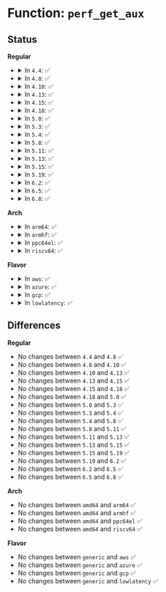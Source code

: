 # Function: <code>perf_get_aux</code>

## Status
<b>Regular</b>
<ul>
<li>
<details>
<summary>In <code>4.4</code>: ✅</summary>

```c
void *perf_get_aux(struct perf_output_handle *handle);
```

**Collision:** Unique Global

**Inline:** No

**Transformation:** False

**Instances:**

```
In kernel/events/ring_buffer.c (ffffffff81185770)
Location: kernel/events/ring_buffer.c:416
Inline: False
Direct callers:
  - arch/x86/events/intel/bts.c:bts_update
  - arch/x86/events/intel/bts.c:__bts_event_start
  - arch/x86/events/intel/bts.c:bts_event_del
  - arch/x86/events/intel/bts.c:intel_bts_interrupt
  - arch/x86/events/intel/pt.c:pt_update_head
  - arch/x86/events/intel/pt.c:pt_event_start
  - arch/x86/events/intel/pt.c:pt_handle_status
  - arch/x86/events/intel/pt.c:pt_event_stop
  - arch/x86/events/intel/pt.c:pt_event_del
  - arch/x86/events/intel/pt.c:intel_pt_interrupt
```
**Symbols:**

```
ffffffff81185770-ffffffff81185790: perf_get_aux (STB_GLOBAL)
```
</details>
</li>
<li>
<details>
<summary>In <code>4.8</code>: ✅</summary>

```c
void *perf_get_aux(struct perf_output_handle *handle);
```

**Collision:** Unique Global

**Inline:** No

**Transformation:** False

**Instances:**

```
In kernel/events/ring_buffer.c (ffffffff81197a10)
Location: kernel/events/ring_buffer.c:490
Inline: False
Direct callers:
  - arch/x86/events/intel/bts.c:intel_bts_interrupt
  - arch/x86/events/intel/bts.c:bts_event_stop
  - arch/x86/events/intel/bts.c:__bts_event_start
  - arch/x86/events/intel/bts.c:bts_update
  - arch/x86/events/intel/pt.c:pt_event_stop
  - arch/x86/events/intel/pt.c:intel_pt_interrupt
  - arch/x86/events/intel/pt.c:pt_handle_status
  - arch/x86/events/intel/pt.c:pt_update_head
```
**Symbols:**

```
ffffffff81197a10-ffffffff81197a30: perf_get_aux (STB_GLOBAL)
```
</details>
</li>
<li>
<details>
<summary>In <code>4.10</code>: ✅</summary>

```c
void *perf_get_aux(struct perf_output_handle *handle);
```

**Collision:** Unique Global

**Inline:** No

**Transformation:** False

**Instances:**

```
In kernel/events/ring_buffer.c (ffffffff811a7400)
Location: kernel/events/ring_buffer.c:490
Inline: False
Direct callers:
  - arch/x86/events/intel/bts.c:intel_bts_interrupt
  - arch/x86/events/intel/bts.c:bts_event_stop
  - arch/x86/events/intel/bts.c:__bts_event_start
  - arch/x86/events/intel/bts.c:bts_update
  - arch/x86/events/intel/pt.c:pt_event_stop
  - arch/x86/events/intel/pt.c:intel_pt_interrupt
  - arch/x86/events/intel/pt.c:pt_handle_status
  - arch/x86/events/intel/pt.c:pt_update_head
```
**Symbols:**

```
ffffffff811a7400-ffffffff811a7420: perf_get_aux (STB_GLOBAL)
```
</details>
</li>
<li>
<details>
<summary>In <code>4.13</code>: ✅</summary>

```c
void *perf_get_aux(struct perf_output_handle *handle);
```

**Collision:** Unique Global

**Inline:** No

**Transformation:** False

**Instances:**

```
In kernel/events/ring_buffer.c (ffffffff811aebc0)
Location: kernel/events/ring_buffer.c:502
Inline: False
Direct callers:
  - arch/x86/events/intel/bts.c:intel_bts_interrupt
  - arch/x86/events/intel/bts.c:bts_event_stop
  - arch/x86/events/intel/bts.c:__bts_event_start
  - arch/x86/events/intel/bts.c:bts_update
  - arch/x86/events/intel/pt.c:pt_event_stop
  - arch/x86/events/intel/pt.c:intel_pt_interrupt
  - arch/x86/events/intel/pt.c:pt_handle_status
  - arch/x86/events/intel/pt.c:pt_update_head
```
**Symbols:**

```
ffffffff811aebc0-ffffffff811aebe0: perf_get_aux (STB_GLOBAL)
```
</details>
</li>
<li>
<details>
<summary>In <code>4.15</code>: ✅</summary>

```c
void *perf_get_aux(struct perf_output_handle *handle);
```

**Collision:** Unique Global

**Inline:** No

**Transformation:** False

**Instances:**

```
In kernel/events/ring_buffer.c (ffffffff811c1c70)
Location: kernel/events/ring_buffer.c:512
Inline: False
Direct callers:
  - arch/x86/events/intel/bts.c:intel_bts_interrupt
  - arch/x86/events/intel/bts.c:bts_event_stop
  - arch/x86/events/intel/bts.c:__bts_event_start
  - arch/x86/events/intel/bts.c:bts_update
  - arch/x86/events/intel/pt.c:pt_event_stop
  - arch/x86/events/intel/pt.c:intel_pt_interrupt
  - arch/x86/events/intel/pt.c:pt_handle_status
  - arch/x86/events/intel/pt.c:pt_update_head
```
**Symbols:**

```
ffffffff811c1c70-ffffffff811c1c90: perf_get_aux (STB_GLOBAL)
```
</details>
</li>
<li>
<details>
<summary>In <code>4.18</code>: ✅</summary>

```c
void *perf_get_aux(struct perf_output_handle *handle);
```

**Collision:** Unique Global

**Inline:** No

**Transformation:** False

**Instances:**

```
In kernel/events/ring_buffer.c (ffffffff811e2060)
Location: kernel/events/ring_buffer.c:513
Inline: False
Direct callers:
  - arch/x86/events/intel/bts.c:intel_bts_interrupt
  - arch/x86/events/intel/bts.c:bts_event_stop
  - arch/x86/events/intel/bts.c:__bts_event_start
  - arch/x86/events/intel/bts.c:bts_update
  - arch/x86/events/intel/pt.c:pt_event_stop
  - arch/x86/events/intel/pt.c:intel_pt_interrupt
  - arch/x86/events/intel/pt.c:pt_handle_status
  - arch/x86/events/intel/pt.c:pt_update_head
```
**Symbols:**

```
ffffffff811e2060-ffffffff811e2080: perf_get_aux (STB_GLOBAL)
```
</details>
</li>
<li>
<details>
<summary>In <code>5.0</code>: ✅</summary>

```c
void *perf_get_aux(struct perf_output_handle *handle);
```

**Collision:** Unique Global

**Inline:** No

**Transformation:** False

**Instances:**

```
In kernel/events/ring_buffer.c (ffffffff811f24d0)
Location: kernel/events/ring_buffer.c:523
Inline: False
Direct callers:
  - arch/x86/events/intel/bts.c:intel_bts_interrupt
  - arch/x86/events/intel/bts.c:bts_event_stop
  - arch/x86/events/intel/bts.c:__bts_event_start
  - arch/x86/events/intel/bts.c:bts_update
  - arch/x86/events/intel/pt.c:pt_event_stop
  - arch/x86/events/intel/pt.c:intel_pt_interrupt
  - arch/x86/events/intel/pt.c:pt_handle_status
  - arch/x86/events/intel/pt.c:pt_update_head
```
**Symbols:**

```
ffffffff811f24d0-ffffffff811f24ee: perf_get_aux (STB_GLOBAL)
```
</details>
</li>
<li>
<details>
<summary>In <code>5.3</code>: ✅</summary>

```c
void *perf_get_aux(struct perf_output_handle *handle);
```

**Collision:** Unique Global

**Inline:** No

**Transformation:** False

**Instances:**

```
In kernel/events/ring_buffer.c (ffffffff8120a190)
Location: kernel/events/ring_buffer.c:555
Inline: False
Direct callers:
  - arch/x86/events/intel/bts.c:intel_bts_interrupt
  - arch/x86/events/intel/bts.c:bts_event_stop
  - arch/x86/events/intel/bts.c:__bts_event_start
  - arch/x86/events/intel/bts.c:bts_update
  - arch/x86/events/intel/pt.c:pt_event_stop
  - arch/x86/events/intel/pt.c:intel_pt_interrupt
  - arch/x86/events/intel/pt.c:pt_handle_status
  - arch/x86/events/intel/pt.c:pt_update_head
```
**Symbols:**

```
ffffffff8120a190-ffffffff8120a1ae: perf_get_aux (STB_GLOBAL)
```
</details>
</li>
<li>
<details>
<summary>In <code>5.4</code>: ✅</summary>

```c
void *perf_get_aux(struct perf_output_handle *handle);
```

**Collision:** Unique Global

**Inline:** No

**Transformation:** False

**Instances:**

```
In kernel/events/ring_buffer.c (ffffffff81217470)
Location: kernel/events/ring_buffer.c:555
Inline: False
Direct callers:
  - arch/x86/events/intel/bts.c:intel_bts_interrupt
  - arch/x86/events/intel/bts.c:bts_event_stop
  - arch/x86/events/intel/bts.c:__bts_event_start
  - arch/x86/events/intel/bts.c:bts_update
  - arch/x86/events/intel/pt.c:pt_event_stop
  - arch/x86/events/intel/pt.c:intel_pt_interrupt
  - arch/x86/events/intel/pt.c:pt_handle_status
  - arch/x86/events/intel/pt.c:pt_update_head
```
**Symbols:**

```
ffffffff81217470-ffffffff8121748e: perf_get_aux (STB_GLOBAL)
```
</details>
</li>
<li>
<details>
<summary>In <code>5.8</code>: ✅</summary>

```c
void *perf_get_aux(struct perf_output_handle *handle);
```

**Collision:** Unique Global

**Inline:** No

**Transformation:** False

**Instances:**

```
In kernel/events/ring_buffer.c (ffffffff81242e40)
Location: kernel/events/ring_buffer.c:555
Inline: False
Direct callers:
  - arch/x86/events/intel/bts.c:intel_bts_interrupt
  - arch/x86/events/intel/bts.c:bts_event_stop
  - arch/x86/events/intel/bts.c:__bts_event_start
  - arch/x86/events/intel/bts.c:bts_update
  - arch/x86/events/intel/pt.c:pt_event_snapshot_aux
  - arch/x86/events/intel/pt.c:pt_event_stop
  - arch/x86/events/intel/pt.c:intel_pt_interrupt
  - arch/x86/events/intel/pt.c:pt_handle_status
  - arch/x86/events/intel/pt.c:pt_update_head
  - arch/x86/events/intel/pt.c:pt_config
```
**Symbols:**

```
ffffffff81242e40-ffffffff81242e5e: perf_get_aux (STB_GLOBAL)
```
</details>
</li>
<li>
<details>
<summary>In <code>5.11</code>: ✅</summary>

```c
void *perf_get_aux(struct perf_output_handle *handle);
```

**Collision:** Unique Global

**Inline:** No

**Transformation:** False

**Instances:**

```
In kernel/events/ring_buffer.c (ffffffff8124d520)
Location: kernel/events/ring_buffer.c:557
Inline: False
Direct callers:
  - arch/x86/events/intel/bts.c:intel_bts_interrupt
  - arch/x86/events/intel/bts.c:bts_event_stop
  - arch/x86/events/intel/bts.c:__bts_event_start
  - arch/x86/events/intel/bts.c:bts_update
  - arch/x86/events/intel/pt.c:pt_event_snapshot_aux
  - arch/x86/events/intel/pt.c:pt_event_stop
  - arch/x86/events/intel/pt.c:intel_pt_interrupt
  - arch/x86/events/intel/pt.c:pt_handle_status
  - arch/x86/events/intel/pt.c:pt_update_head
  - arch/x86/events/intel/pt.c:pt_config
```
**Symbols:**

```
ffffffff8124d520-ffffffff8124d53e: perf_get_aux (STB_GLOBAL)
```
</details>
</li>
<li>
<details>
<summary>In <code>5.13</code>: ✅</summary>

```c
void *perf_get_aux(struct perf_output_handle *handle);
```

**Collision:** Unique Global

**Inline:** No

**Transformation:** False

**Instances:**

```
In kernel/events/ring_buffer.c (ffffffff81251e60)
Location: kernel/events/ring_buffer.c:557
Inline: False
Direct callers:
  - arch/x86/events/intel/bts.c:intel_bts_interrupt
  - arch/x86/events/intel/bts.c:bts_event_stop
  - arch/x86/events/intel/bts.c:__bts_event_start
  - arch/x86/events/intel/bts.c:bts_update
  - arch/x86/events/intel/pt.c:pt_event_snapshot_aux
  - arch/x86/events/intel/pt.c:pt_event_stop
  - arch/x86/events/intel/pt.c:pt_event_start
  - arch/x86/events/intel/pt.c:intel_pt_interrupt
  - arch/x86/events/intel/pt.c:pt_handle_status
  - arch/x86/events/intel/pt.c:pt_update_head
```
**Symbols:**

```
ffffffff81251e60-ffffffff81251e7e: perf_get_aux (STB_GLOBAL)
```
</details>
</li>
<li>
<details>
<summary>In <code>5.15</code>: ✅</summary>

```c
void *perf_get_aux(struct perf_output_handle *handle);
```

**Collision:** Unique Global

**Inline:** No

**Transformation:** False

**Instances:**

```
In kernel/events/ring_buffer.c (ffffffff8128d6e0)
Location: kernel/events/ring_buffer.c:557
Inline: False
Direct callers:
  - arch/x86/events/intel/bts.c:intel_bts_interrupt
  - arch/x86/events/intel/bts.c:bts_event_stop
  - arch/x86/events/intel/bts.c:__bts_event_start
  - arch/x86/events/intel/bts.c:bts_update
  - arch/x86/events/intel/pt.c:pt_event_snapshot_aux
  - arch/x86/events/intel/pt.c:pt_event_stop
  - arch/x86/events/intel/pt.c:pt_event_start
  - arch/x86/events/intel/pt.c:intel_pt_interrupt
  - arch/x86/events/intel/pt.c:pt_handle_status
  - arch/x86/events/intel/pt.c:pt_update_head
```
**Symbols:**

```
ffffffff8128d6e0-ffffffff8128d6fe: perf_get_aux (STB_GLOBAL)
```
</details>
</li>
<li>
<details>
<summary>In <code>5.19</code>: ✅</summary>

```c
void *perf_get_aux(struct perf_output_handle *handle);
```

**Collision:** Unique Global

**Inline:** No

**Transformation:** False

**Instances:**

```
In kernel/events/ring_buffer.c (ffffffff812e2460)
Location: kernel/events/ring_buffer.c:557
Inline: False
Direct callers:
  - arch/x86/events/intel/bts.c:intel_bts_interrupt
  - arch/x86/events/intel/bts.c:bts_event_stop
  - arch/x86/events/intel/bts.c:__bts_event_start
  - arch/x86/events/intel/bts.c:bts_update
  - arch/x86/events/intel/pt.c:pt_event_snapshot_aux
  - arch/x86/events/intel/pt.c:pt_event_stop
  - arch/x86/events/intel/pt.c:pt_event_start
  - arch/x86/events/intel/pt.c:intel_pt_interrupt
  - arch/x86/events/intel/pt.c:pt_handle_status
  - arch/x86/events/intel/pt.c:pt_update_head
```
**Symbols:**

```
ffffffff812e2460-ffffffff812e2484: perf_get_aux (STB_GLOBAL)
```
</details>
</li>
<li>
<details>
<summary>In <code>6.2</code>: ✅</summary>

```c
void *perf_get_aux(struct perf_output_handle *handle);
```

**Collision:** Unique Global

**Inline:** No

**Transformation:** False

**Instances:**

```
In kernel/events/ring_buffer.c (ffffffff8134aa00)
Location: kernel/events/ring_buffer.c:560
Inline: False
Direct callers:
  - arch/x86/events/intel/bts.c:intel_bts_interrupt
  - arch/x86/events/intel/bts.c:bts_event_stop
  - arch/x86/events/intel/bts.c:__bts_event_start
  - arch/x86/events/intel/bts.c:bts_update
  - arch/x86/events/intel/pt.c:pt_event_snapshot_aux
  - arch/x86/events/intel/pt.c:pt_event_stop
  - arch/x86/events/intel/pt.c:pt_event_start
  - arch/x86/events/intel/pt.c:intel_pt_interrupt
  - arch/x86/events/intel/pt.c:pt_handle_status
  - arch/x86/events/intel/pt.c:pt_update_head
```
**Symbols:**

```
ffffffff8134aa00-ffffffff8134aa24: perf_get_aux (STB_GLOBAL)
```
</details>
</li>
<li>
<details>
<summary>In <code>6.5</code>: ✅</summary>

```c
void *perf_get_aux(struct perf_output_handle *handle);
```

**Collision:** Unique Global

**Inline:** No

**Transformation:** False

**Instances:**

```
In kernel/events/ring_buffer.c (ffffffff8137ba40)
Location: kernel/events/ring_buffer.c:560
Inline: False
Direct callers:
  - arch/x86/events/intel/bts.c:intel_bts_interrupt
  - arch/x86/events/intel/bts.c:bts_event_stop
  - arch/x86/events/intel/bts.c:__bts_event_start
  - arch/x86/events/intel/bts.c:bts_update
  - arch/x86/events/intel/pt.c:pt_event_snapshot_aux
  - arch/x86/events/intel/pt.c:pt_event_stop
  - arch/x86/events/intel/pt.c:pt_event_start
  - arch/x86/events/intel/pt.c:intel_pt_interrupt
  - arch/x86/events/intel/pt.c:pt_handle_status
  - arch/x86/events/intel/pt.c:pt_update_head
```
**Symbols:**

```
ffffffff8137ba40-ffffffff8137ba64: perf_get_aux (STB_GLOBAL)
```
</details>
</li>
<li>
<details>
<summary>In <code>6.8</code>: ✅</summary>

```c
void *perf_get_aux(struct perf_output_handle *handle);
```

**Collision:** Unique Global

**Inline:** No

**Transformation:** False

**Instances:**

```
In kernel/events/ring_buffer.c (ffffffff813a4c80)
Location: kernel/events/ring_buffer.c:561
Inline: False
Direct callers:
  - arch/x86/events/intel/bts.c:intel_bts_interrupt
  - arch/x86/events/intel/bts.c:bts_event_stop
  - arch/x86/events/intel/bts.c:__bts_event_start
  - arch/x86/events/intel/bts.c:bts_update
  - arch/x86/events/intel/pt.c:pt_event_snapshot_aux
  - arch/x86/events/intel/pt.c:pt_event_stop
  - arch/x86/events/intel/pt.c:pt_event_start
  - arch/x86/events/intel/pt.c:intel_pt_interrupt
  - arch/x86/events/intel/pt.c:pt_handle_status
  - arch/x86/events/intel/pt.c:pt_update_head
```
**Symbols:**

```
ffffffff813a4c80-ffffffff813a4ca4: perf_get_aux (STB_GLOBAL)
```
</details>
</li>
</ul>
<b>Arch</b>
<ul>
<li>
<details>
<summary>In <code>arm64</code>: ✅</summary>

```c
void *perf_get_aux(struct perf_output_handle *handle);
```

**Collision:** Unique Global

**Inline:** No

**Transformation:** False

**Instances:**

```
In kernel/events/ring_buffer.c (ffff8000102a1d00)
Location: kernel/events/ring_buffer.c:555
Inline: False
```
**Symbols:**

```
ffff8000102a1d00-ffff8000102a1d34: perf_get_aux (STB_GLOBAL)
```
</details>
</li>
<li>
<details>
<summary>In <code>armhf</code>: ✅</summary>

```c
void *perf_get_aux(struct perf_output_handle *handle);
```

**Collision:** Unique Global

**Inline:** No

**Transformation:** False

**Instances:**

```
In kernel/events/ring_buffer.c (c04d1838)
Location: kernel/events/ring_buffer.c:555
Inline: False
```
**Symbols:**

```
c04d1838-c04d1864: perf_get_aux (STB_GLOBAL)
```
</details>
</li>
<li>
<details>
<summary>In <code>ppc64el</code>: ✅</summary>

```c
void *perf_get_aux(struct perf_output_handle *handle);
```

**Collision:** Unique Global

**Inline:** No

**Transformation:** False

**Instances:**

```
In kernel/events/ring_buffer.c (c000000000353b50)
Location: kernel/events/ring_buffer.c:555
Inline: False
```
**Symbols:**

```
c000000000353b50-c000000000353b74: perf_get_aux (STB_GLOBAL)
```
</details>
</li>
<li>
<details>
<summary>In <code>riscv64</code>: ✅</summary>

```c
void *perf_get_aux(struct perf_output_handle *handle);
```

**Collision:** Unique Global

**Inline:** No

**Transformation:** False

**Instances:**

```
In kernel/events/ring_buffer.c (ffffffe0001d09a4)
Location: kernel/events/ring_buffer.c:555
Inline: False
```
**Symbols:**

```
ffffffe0001d09a4-ffffffe0001d09cc: perf_get_aux (STB_GLOBAL)
```
</details>
</li>
</ul>
<b>Flavor</b>
<ul>
<li>
<details>
<summary>In <code>aws</code>: ✅</summary>

```c
void *perf_get_aux(struct perf_output_handle *handle);
```

**Collision:** Unique Global

**Inline:** No

**Transformation:** False

**Instances:**

```
In kernel/events/ring_buffer.c (ffffffff8120fac0)
Location: kernel/events/ring_buffer.c:555
Inline: False
Direct callers:
  - arch/x86/events/intel/bts.c:intel_bts_interrupt
  - arch/x86/events/intel/bts.c:bts_event_stop
  - arch/x86/events/intel/bts.c:__bts_event_start
  - arch/x86/events/intel/bts.c:bts_update
  - arch/x86/events/intel/pt.c:pt_event_stop
  - arch/x86/events/intel/pt.c:intel_pt_interrupt
  - arch/x86/events/intel/pt.c:pt_handle_status
  - arch/x86/events/intel/pt.c:pt_update_head
```
**Symbols:**

```
ffffffff8120fac0-ffffffff8120fade: perf_get_aux (STB_GLOBAL)
```
</details>
</li>
<li>
<details>
<summary>In <code>azure</code>: ✅</summary>

```c
void *perf_get_aux(struct perf_output_handle *handle);
```

**Collision:** Unique Global

**Inline:** No

**Transformation:** False

**Instances:**

```
In kernel/events/ring_buffer.c (ffffffff81202850)
Location: kernel/events/ring_buffer.c:555
Inline: False
Direct callers:
  - arch/x86/events/intel/bts.c:intel_bts_interrupt
  - arch/x86/events/intel/bts.c:bts_event_stop
  - arch/x86/events/intel/bts.c:__bts_event_start
  - arch/x86/events/intel/bts.c:bts_update
  - arch/x86/events/intel/pt.c:pt_event_stop
  - arch/x86/events/intel/pt.c:intel_pt_interrupt
  - arch/x86/events/intel/pt.c:pt_handle_status
  - arch/x86/events/intel/pt.c:pt_update_head
```
**Symbols:**

```
ffffffff81202850-ffffffff8120286e: perf_get_aux (STB_GLOBAL)
```
</details>
</li>
<li>
<details>
<summary>In <code>gcp</code>: ✅</summary>

```c
void *perf_get_aux(struct perf_output_handle *handle);
```

**Collision:** Unique Global

**Inline:** No

**Transformation:** False

**Instances:**

```
In kernel/events/ring_buffer.c (ffffffff8120d860)
Location: kernel/events/ring_buffer.c:555
Inline: False
Direct callers:
  - arch/x86/events/intel/bts.c:intel_bts_interrupt
  - arch/x86/events/intel/bts.c:bts_event_stop
  - arch/x86/events/intel/bts.c:__bts_event_start
  - arch/x86/events/intel/bts.c:bts_update
  - arch/x86/events/intel/pt.c:pt_event_stop
  - arch/x86/events/intel/pt.c:intel_pt_interrupt
  - arch/x86/events/intel/pt.c:pt_handle_status
  - arch/x86/events/intel/pt.c:pt_update_head
```
**Symbols:**

```
ffffffff8120d860-ffffffff8120d87e: perf_get_aux (STB_GLOBAL)
```
</details>
</li>
<li>
<details>
<summary>In <code>lowlatency</code>: ✅</summary>

```c
void *perf_get_aux(struct perf_output_handle *handle);
```

**Collision:** Unique Global

**Inline:** No

**Transformation:** False

**Instances:**

```
In kernel/events/ring_buffer.c (ffffffff8121c700)
Location: kernel/events/ring_buffer.c:555
Inline: False
Direct callers:
  - arch/x86/events/intel/bts.c:intel_bts_interrupt
  - arch/x86/events/intel/bts.c:bts_event_stop
  - arch/x86/events/intel/bts.c:__bts_event_start
  - arch/x86/events/intel/bts.c:bts_update
  - arch/x86/events/intel/pt.c:pt_event_stop
  - arch/x86/events/intel/pt.c:intel_pt_interrupt
  - arch/x86/events/intel/pt.c:pt_handle_status
  - arch/x86/events/intel/pt.c:pt_update_head
```
**Symbols:**

```
ffffffff8121c700-ffffffff8121c71e: perf_get_aux (STB_GLOBAL)
```
</details>
</li>
</ul>

## Differences
<b>Regular</b>
<ul>
<li>
No changes between <code>4.4</code> and <code>4.8</code> ✅
</li>
<li>
No changes between <code>4.8</code> and <code>4.10</code> ✅
</li>
<li>
No changes between <code>4.10</code> and <code>4.13</code> ✅
</li>
<li>
No changes between <code>4.13</code> and <code>4.15</code> ✅
</li>
<li>
No changes between <code>4.15</code> and <code>4.18</code> ✅
</li>
<li>
No changes between <code>4.18</code> and <code>5.0</code> ✅
</li>
<li>
No changes between <code>5.0</code> and <code>5.3</code> ✅
</li>
<li>
No changes between <code>5.3</code> and <code>5.4</code> ✅
</li>
<li>
No changes between <code>5.4</code> and <code>5.8</code> ✅
</li>
<li>
No changes between <code>5.8</code> and <code>5.11</code> ✅
</li>
<li>
No changes between <code>5.11</code> and <code>5.13</code> ✅
</li>
<li>
No changes between <code>5.13</code> and <code>5.15</code> ✅
</li>
<li>
No changes between <code>5.15</code> and <code>5.19</code> ✅
</li>
<li>
No changes between <code>5.19</code> and <code>6.2</code> ✅
</li>
<li>
No changes between <code>6.2</code> and <code>6.5</code> ✅
</li>
<li>
No changes between <code>6.5</code> and <code>6.8</code> ✅
</li>
</ul>
<b>Arch</b>
<ul>
<li>
No changes between <code>amd64</code> and <code>arm64</code> ✅
</li>
<li>
No changes between <code>amd64</code> and <code>armhf</code> ✅
</li>
<li>
No changes between <code>amd64</code> and <code>ppc64el</code> ✅
</li>
<li>
No changes between <code>amd64</code> and <code>riscv64</code> ✅
</li>
</ul>
<b>Flavor</b>
<ul>
<li>
No changes between <code>generic</code> and <code>aws</code> ✅
</li>
<li>
No changes between <code>generic</code> and <code>azure</code> ✅
</li>
<li>
No changes between <code>generic</code> and <code>gcp</code> ✅
</li>
<li>
No changes between <code>generic</code> and <code>lowlatency</code> ✅
</li>
</ul>

